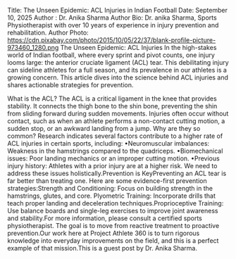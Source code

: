 Title: The Unseen Epidemic: ACL Injuries in Indian Football
Date: September 10, 2025 Author : Dr. Anika Sharma
Author Bio: Dr. anika Sharma, Sports Physiotherapist with over 10 years of experience in injury prevention and rehabilitation.
Author Photo: https://cdn.pixabay.com/photo/2015/10/05/22/37/blank-profile-picture-973460_1280.png
The Unseen Epidemic: ACL Injuries
In the high-stakes world of Indian football, where every sprint and pivot counts, one injury looms large: the anterior cruciate ligament (ACL) tear. This debilitating injury can sideline athletes for a full season, and its prevalence in our athletes is a growing concern. This article dives into the science behind ACL injuries and shares actionable strategies for prevention.

What is the ACL?
The ACL is a critical ligament in the knee that provides stability. It connects the thigh bone to the shin bone, preventing the shin from sliding forward during sudden movements. Injuries often occur without contact, such as when an athlete performs a non-contact cutting motion, a sudden stop, or an awkward landing from a jump.
Why are they so common?
Research indicates several factors contribute to a higher rate of ACL injuries in certain sports, including:
•Neuromuscular imbalances: Weakness in the hamstrings compared to the quadriceps.
•Biomechanical issues: Poor landing mechanics or an improper cutting motion.
•Previous injury history: Athletes with a prior injury are at a higher risk.
We need to address these issues holistically.Prevention is KeyPreventing an ACL tear is far better than treating one. 
Here are some evidence-first prevention strategies:Strength and Conditioning: Focus on building strength in the hamstrings, glutes, and core.
Plyometric Training: Incorporate drills that teach proper landing and deceleration techniques.Proprioceptive Training: Use balance boards and single-leg exercises to improve joint awareness and stability.For more information, please consult a certified sports physiotherapist. 
The goal is to move from reactive treatment to proactive prevention.Our work here at Project Athlete 360 is to turn rigorous knowledge into everyday improvements on the field, and this is a perfect example of that mission.This is a guest post by Dr. Anika Sharma.
